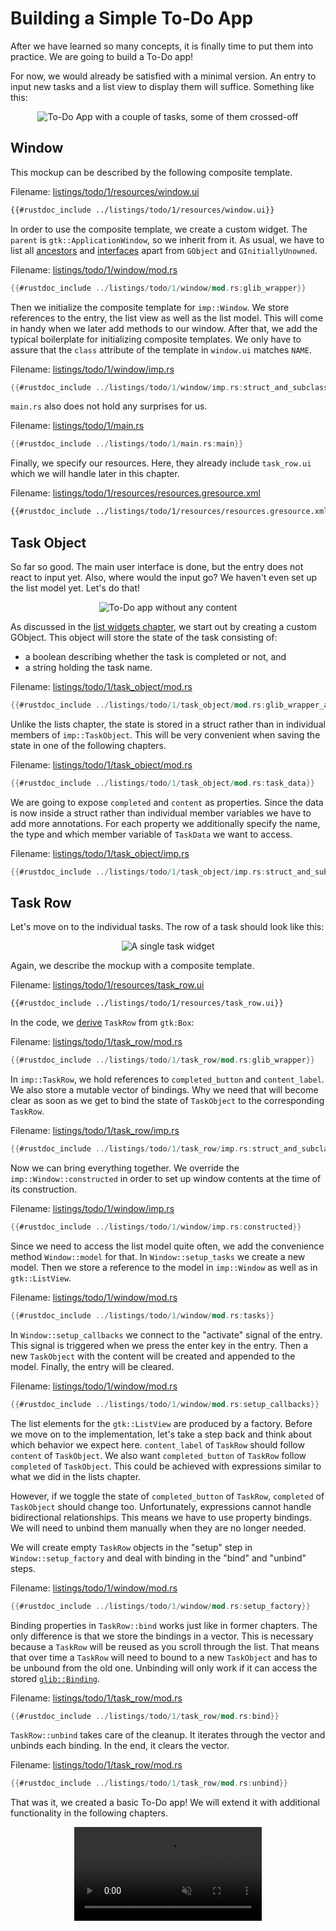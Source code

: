 # Building a Simple To-Do App

After we have learned so many concepts, it is finally time to put them into practice.
We are going to build a To-Do app!

For now, we would already be satisfied with a minimal version.
An entry to input new tasks and a list view to display them will suffice.
Something like this:

<div style="text-align:center"><img src="img/todo_1_mockup.png" alt="To-Do App with a couple of tasks, some of them crossed-off"/></div>

## Window

This mockup can be described by the following composite template.

Filename: <a class=file-link href="https://github.com/gtk-rs/gtk4-rs/blob/master/book/listings/todo/1/resources/window.ui">listings/todo/1/resources/window.ui</a>

```xml
{{#rustdoc_include ../listings/todo/1/resources/window.ui}}
```


In order to use the composite template, we create a custom widget.
The `parent` is `gtk::ApplicationWindow`, so we inherit from it.
As usual, we have to list all [ancestors](https://docs.gtk.org/gtk4/class.ApplicationWindow.html#ancestors) and [interfaces](https://docs.gtk.org/gtk4/class.ApplicationWindow.html#implements) apart from `GObject` and `GInitiallyUnowned`.

Filename: <a class=file-link href="https://github.com/gtk-rs/gtk4-rs/blob/master/book/listings/todo/1/window/mod.rs">listings/todo/1/window/mod.rs</a>

```rust ,no_run,noplayground
{{#rustdoc_include ../listings/todo/1/window/mod.rs:glib_wrapper}}
```

Then we initialize the composite template for `imp::Window`.
We store references to the entry, the list view as well as the list model.
This will come in handy when we later add methods to our window.
After that, we add the typical boilerplate for initializing composite templates.
We only have to assure that the `class` attribute of the template in `window.ui` matches `NAME`.

Filename: <a class=file-link href="https://github.com/gtk-rs/gtk4-rs/blob/master/book/listings/todo/1/window/imp.rs">listings/todo/1/window/imp.rs</a>

```rust ,no_run,noplayground
{{#rustdoc_include ../listings/todo/1/window/imp.rs:struct_and_subclass}}
```

`main.rs` also does not hold any surprises for us.

Filename: <a class=file-link href="https://github.com/gtk-rs/gtk4-rs/blob/master/book/listings/todo/1/main.rs">listings/todo/1/main.rs</a>

```rust ,no_run,noplayground
{{#rustdoc_include ../listings/todo/1/main.rs:main}}
```

Finally, we specify our resources.
Here, they already include `task_row.ui` which we will handle later in this chapter.

Filename: <a class=file-link href="https://github.com/gtk-rs/gtk4-rs/blob/master/book/listings/todo/1/resources/resources.gresource.xml">listings/todo/1/resources/resources.gresource.xml</a>

```xml
{{#rustdoc_include ../listings/todo/1/resources/resources.gresource.xml}}
```


## Task Object

So far so good.
The main user interface is done, but the entry does not react to input yet.
Also, where would the input go?
We haven't even set up the list model yet.
Let's do that!

<div style="text-align:center"><img src="img/todo_1_empty.png" alt="To-Do app without any content"/></div>

As discussed in the [list widgets chapter](./list_widgets.html),
we start out by creating a custom GObject.
This object will store the state of the task consisting of:
- a boolean describing whether the task is completed or not, and
- a string holding the task name.

Filename: <a class=file-link href="https://github.com/gtk-rs/gtk4-rs/blob/master/book/listings/todo/1/task_object/mod.rs">listings/todo/1/task_object/mod.rs</a>

```rust ,no_run,noplayground
{{#rustdoc_include ../listings/todo/1/task_object/mod.rs:glib_wrapper_and_new}}
```

Unlike the lists chapter, the state is stored in a struct rather than in individual members of `imp::TaskObject`.
This will be very convenient when saving the state in one of the following chapters.

Filename: <a class=file-link href="https://github.com/gtk-rs/gtk4-rs/blob/master/book/listings/todo/1/task_object/mod.rs">listings/todo/1/task_object/mod.rs</a>

```rust ,no_run,noplayground
{{#rustdoc_include ../listings/todo/1/task_object/mod.rs:task_data}}
```

We are going to expose `completed` and `content` as properties.
Since the data is now inside a struct rather than individual member variables we have to add more annotations.
For each property we additionally specify the name, the type and which member variable of `TaskData` we want to access.  

Filename: <a class=file-link href="https://github.com/gtk-rs/gtk4-rs/blob/master/book/listings/todo/1/task_object/imp.rs">listings/todo/1/task_object/imp.rs</a>

```rust ,no_run,noplayground
{{#rustdoc_include ../listings/todo/1/task_object/imp.rs:struct_and_subclass}}
```

## Task Row

Let's move on to the individual tasks.
The row of a task should look like this:


<div style="text-align:center"><img src="img/task_row.png" alt="A single task widget"/></div>

Again, we describe the mockup with a composite template.


Filename: <a class=file-link href="https://github.com/gtk-rs/gtk4-rs/blob/master/book/listings/todo/1/resources/task_row.ui">listings/todo/1/resources/task_row.ui</a>

```xml
{{#rustdoc_include ../listings/todo/1/resources/task_row.ui}}
```

In the code, we [derive](https://docs.gtk.org/gtk4/class.Box.html#hierarchy) `TaskRow` from `gtk:Box`:

Filename: <a class=file-link href="https://github.com/gtk-rs/gtk4-rs/blob/master/book/listings/todo/1/task_row/mod.rs">listings/todo/1/task_row/mod.rs</a>

```rust ,no_run,noplayground
{{#rustdoc_include ../listings/todo/1/task_row/mod.rs:glib_wrapper}}
```

In `imp::TaskRow`, we hold references to `completed_button` and `content_label`.
We also store a mutable vector of bindings.
Why we need that will become clear as soon as we get to bind the state of `TaskObject` to the corresponding `TaskRow`.


Filename: <a class=file-link href="https://github.com/gtk-rs/gtk4-rs/blob/master/book/listings/todo/1/task_row/imp.rs">listings/todo/1/task_row/imp.rs</a>

```rust ,no_run,noplayground
{{#rustdoc_include ../listings/todo/1/task_row/imp.rs:struct_and_subclass}}
```

Now we can bring everything together.
We override the `imp::Window::constructed` in order to set up window contents at the time of its construction.

Filename: <a class=file-link href="https://github.com/gtk-rs/gtk4-rs/blob/master/book/listings/todo/1/window/imp.rs">listings/todo/1/window/imp.rs</a>

```rust ,no_run,noplayground
{{#rustdoc_include ../listings/todo/1/window/imp.rs:constructed}}
```

Since we need to access the list model quite often, we add the convenience method `Window::model` for that.
In `Window::setup_tasks` we create a new model.
Then we store a reference to the model in `imp::Window` as well as in `gtk::ListView`.

Filename: <a class=file-link href="https://github.com/gtk-rs/gtk4-rs/blob/master/book/listings/todo/1/window/mod.rs">listings/todo/1/window/mod.rs</a>

```rust ,no_run,noplayground
{{#rustdoc_include ../listings/todo/1/window/mod.rs:tasks}}
```

In `Window::setup_callbacks` we connect to the "activate" signal of the entry.
This signal is triggered when we press the enter key in the entry.
Then a new `TaskObject` with the content will be created and appended to the model.
Finally, the entry will be cleared.

Filename: <a class=file-link href="https://github.com/gtk-rs/gtk4-rs/blob/master/book/listings/todo/1/window/mod.rs">listings/todo/1/window/mod.rs</a>

```rust ,no_run,noplayground
{{#rustdoc_include ../listings/todo/1/window/mod.rs:setup_callbacks}}
```
The list elements for the `gtk::ListView` are produced by a factory.
Before we move on to the implementation, let's take a step back and think about which behavior we expect here.
`content_label` of `TaskRow` should follow `content` of `TaskObject`.
We also want `completed_button` of `TaskRow` follow `completed` of `TaskObject`.
This could be achieved with expressions similar to what we did in the lists chapter.

However, if we toggle the state of `completed_button` of `TaskRow`, `completed` of `TaskObject` should change too.
Unfortunately, expressions cannot handle bidirectional relationships.
This means we have to use property bindings.
We will need to unbind them manually when they are no longer needed.

We will create empty `TaskRow` objects in the "setup" step in `Window::setup_factory` and deal with binding in the "bind" and "unbind" steps.

Filename: <a class=file-link href="https://github.com/gtk-rs/gtk4-rs/blob/master/book/listings/todo/1/window/mod.rs">listings/todo/1/window/mod.rs</a>

```rust ,no_run,noplayground
{{#rustdoc_include ../listings/todo/1/window/mod.rs:setup_factory}}
```

Binding properties in `TaskRow::bind` works just like in former chapters.
The only difference is that we store the bindings in a vector.
This is necessary because a `TaskRow` will be reused as you scroll through the list.
That means that over time a `TaskRow` will need to bound to a new `TaskObject` and has to be unbound from the old one.
Unbinding will only work if it can access the stored [`glib::Binding`](https://gtk-rs.org/gtk-rs-core/stable/latest/docs/glib/struct.Binding.html).

Filename: <a class=file-link href="https://github.com/gtk-rs/gtk4-rs/blob/master/book/listings/todo/1/task_row/mod.rs">listings/todo/1/task_row/mod.rs</a>

```rust ,no_run,noplayground
{{#rustdoc_include ../listings/todo/1/task_row/mod.rs:bind}}
```

`TaskRow::unbind` takes care of the cleanup.
It iterates through the vector and unbinds each binding.
In the end, it clears the vector.

Filename: <a class=file-link href="https://github.com/gtk-rs/gtk4-rs/blob/master/book/listings/todo/1/task_row/mod.rs">listings/todo/1/task_row/mod.rs</a>

```rust ,no_run,noplayground
{{#rustdoc_include ../listings/todo/1/task_row/mod.rs:unbind}}
```

That was it, we created a basic To-Do app!
We will extend it with additional functionality in the following chapters.

<div style="text-align:center">
 <video autoplay muted loop>
  <source src="vid/todo_1_animation.webm" type="video/webm">
  <p>A video which shows how to enter tasks to the To-Do app</p>
 </video>
</div>
